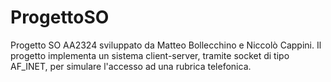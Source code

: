 # ProgettoSO
Progetto SO AA2324 sviluppato da Matteo Bollecchino e Niccolò Cappini.
Il progetto implementa un sistema client-server, tramite socket di tipo AF_INET, per simulare l'accesso ad una rubrica telefonica.
